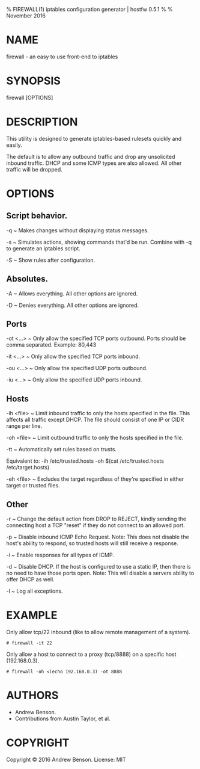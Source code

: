 % FIREWALL(1) iptables configuration generator | hostfw 0.5.1
%
% November 2016


# NAME

firewall - an easy to use front-end to iptables

# SYNOPSIS

firewall \[OPTIONS\]

# DESCRIPTION

This utility is designed to generate iptables-based rulesets quickly and easily.

The default is to allow any outbound traffic and drop any unsolicited inbound traffic. DHCP and some ICMP types are also allowed. All other traffic will be dropped.

# OPTIONS

## Script behavior.

-q
  ~ Makes changes without displaying status messages.

-s
  ~ Simulates actions, showing commands that'd be run. Combine with -q to generate an iptables script.

-S
  ~ Show rules after configuration.

## Absolutes.

-A
  ~ Allows everything. All other options are ignored.

-D
  ~ Denies everything. All other options are ignored.

## Ports

-ot \<...\>
  ~ Only allow the specified TCP ports outbound. Ports should be comma separated. Example: 80,443

-it \<...\>
  ~ Only allow the specified TCP ports inbound.

-ou \<...\>
  ~ Only allow the specified UDP ports outbound.

-iu \<...\>
  ~ Only allow the specified UDP ports inbound.

## Hosts

-ih \<file\>
  ~ Limit inbound traffic to only the hosts specified in the file. This affects all traffic except DHCP. The file should consist of one IP or CIDR range per line.

-oh \<file\>
  ~ Limit outbound traffic to only the hosts specified in the file.

-tt
  ~ Automatically set rules based on trusts.

Equivalent to: -ih /etc/trusted.hosts -oh $(cat /etc/trusted.hosts /etc/target.hosts)

-eh \<file\>
  ~ Excludes the target regardless of they're specified in either target or trusted files.

## Other

-r
  ~ Change the default action from DROP to REJECT, kindly sending the connecting host a TCP "reset" if they do not connect to an allowed port.

-p
  ~ Disable inbound ICMP Echo Request. Note: This does not disable the host's ability to respond, so trusted hosts will still receive a response.

-i
  ~ Enable responses for all types of ICMP.

-d
  ~ Disable DHCP. If the host is configured to use a static IP, then there is no need to have those ports open. Note: This will disable a servers ability to offer DHCP as well.

-l
  ~ Log all exceptions.

# EXAMPLE

Only allow tcp/22 inbound (like to allow remote management of a system).

    # firewall -it 22

Only allow a host to connect to a proxy (tcp/8888) on a specific host (192.168.0.3).

    # firewall -oh <(echo 192.168.0.3) -ot 8888

# AUTHORS

- Andrew Benson.
- Contributions from Austin Taylor, et al.

# COPYRIGHT

Copyright © 2016 Andrew Benson. License: MIT

